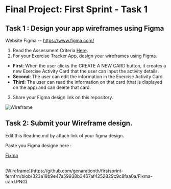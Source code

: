 
# Final Project: First Sprint - Task 1 

## Task 1 : Design your app wireframes using Figma
Website Figma -- https://www.figma.com/
1. Read the Assessment Criteria [Here](https://docs.google.com/spreadsheets/d/1mXg-4Hpygg8zl4pfaA998_-t3BapSOWNOfyC699OhEk/edit#gid=1164902319).
2. For your Exercise Tracker App, design your wireframes using Figma.

* **First**: When the user clicks the CREATE A NEW CARD button, it creates a new Exercise Activity Card that the user can input the activity details.
* **Second**: The user can edit the information in the Exercise Activity Card.
* **Third**: The user can read the information on that card (that is displayed on the app) and can delete that card.

3. Share your Figma design link on this repository.

![Wireframe](https://user-images.githubusercontent.com/36503834/223250907-f987d96c-a2a2-4aec-af1e-198b9e79df4f.png)

## Task 2: Submit your Wireframe design.
Edit this Readme.md by attach link of your figma design.

Paste you Figma designe here : 

<a href="https://www.figma.com/file/5qWABbcP6t6R4bj6fpjGvo/Fitness-dashboard-(Community)?node-id=102%3A3&t=E1U0ANxSVjiffq3s-1">Fixma</a>

</br>
[Wireframe](https://github.com/genarationth/firstsprint-fernfrn/blob/323a19b9e47a59938b3467af4252829c9c8faa0a/Fixma-card.PNG)
